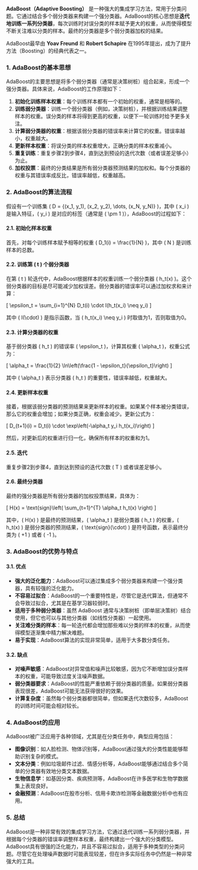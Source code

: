 **AdaBoost（Adaptive Boosting）** 是一种强大的集成学习方法，常用于分类问题。它通过结合多个弱分类器来构建一个强分类器。AdaBoost的核心思想是**迭代地训练一系列分类器**，每次训练时对误分类的样本赋予更大的权重，从而使得模型不断关注难以分类的样本。最终的分类器是多个弱分类器加权的结果。

AdaBoost最早由 **Yoav Freund** 和 **Robert Schapire** 在1995年提出，成为了提升方法（Boosting）的经典代表之一。

### 1. AdaBoost的基本思想

AdaBoost的主要思想是将多个弱分类器（通常是决策树桩）组合起来，形成一个强分类器。具体来说，AdaBoost的工作原理如下：

1. **初始化训练样本权重**：每个训练样本都有一个初始的权重，通常是相等的。
2. **训练弱分类器**：训练一个弱分类器（例如，决策树桩），并根据训练结果调整样本的权重。误分类的样本将得到更高的权重，以便下一轮训练时给予更多关注。
3. **计算弱分类器的权重**：根据该弱分类器的错误率来计算它的权重。错误率越小，权重越大。
4. **更新样本权重**：将误分类的样本权重增大，正确分类的样本权重减小。
5. **重复训练**：重复步骤2到步骤4，直到达到预设的迭代次数（或者误差足够小）为止。
6. **加权投票**：最终的分类结果是所有弱分类器预测结果的加权和。每个分类器的权重与其错误率成反比，错误率越低，权重越高。

### 2. AdaBoost的算法流程

假设有一个训练集 \( D = \{(x_1, y_1), (x_2, y_2), \dots, (x_N, y_N)\} \)，其中 \( x_i \) 是输入特征，\( y_i \) 是对应的标签（通常是 \( \pm 1 \)），AdaBoost的过程如下：

#### 2.1. 初始化样本权重
首先，对每个训练样本赋予相等的权重 \( D_1(i) = \frac{1}{N} \)，其中 \( N \) 是训练样本的总数。

#### 2.2. 训练第 \( t \) 个弱分类器
在第 \( t \) 轮迭代中，AdaBoost根据样本的权重训练一个弱分类器 \( h_t(x) \)。这个弱分类器的目标是尽可能减少加权误差。弱分类器的错误率可以通过加权求和来计算：

\[
\epsilon_t = \sum_{i=1}^{N} D_t(i) \cdot I(h_t(x_i) \neq y_i)
\]

其中 \( I(\cdot) \) 是指示函数，当 \( h_t(x_i) \neq y_i \) 时取值为1，否则取值为0。

#### 2.3. 计算分类器的权重
基于弱分类器 \( h_t \) 的错误率 \( \epsilon_t \)，计算其权重 \( \alpha_t \)，权重公式为：

\[
\alpha_t = \frac{1}{2} \ln\left(\frac{1 - \epsilon_t}{\epsilon_t}\right)
\]

其中 \( \alpha_t \) 表示分类器 \( h_t \) 的重要性，错误率越低，权重越大。

#### 2.4. 更新样本权重
接着，根据该弱分类器的预测结果来更新样本的权重。如果某个样本被分类错误，那么它的权重会增加；如果分类正确，权重会减少。更新公式为：

\[
D_{t+1}(i) = D_t(i) \cdot \exp\left(-\alpha_t y_i h_t(x_i)\right)
\]

然后，对更新后的权重进行归一化，确保所有样本的权重和为1。

#### 2.5. 迭代
重复步骤2到步骤4，直到达到预设的迭代次数 \( T \) 或者误差足够小。

#### 2.6. 最终分类器
最终的强分类器是所有弱分类器的加权投票结果，具体为：

\[
H(x) = \text{sign}\left( \sum_{t=1}^{T} \alpha_t h_t(x) \right)
\]

其中，\( H(x) \) 是最终的预测结果，\( \alpha_t \) 是弱分类器 \( h_t \) 的权重，\( h_t(x) \) 是弱分类器的预测结果，\( \text{sign}(\cdot) \) 是符号函数，表示最终分类为 \( +1 \) 或者 \( -1 \)。

### 3. AdaBoost的优势与特点

#### 3.1. 优点
- **强大的泛化能力**：AdaBoost可以通过集成多个弱分类器来构建一个强分类器，具有较强的泛化能力。
- **不容易过拟合**：AdaBoost的一个重要特性是，尽管它是迭代算法，但通常不会导致过拟合，尤其是在基学习器较弱时。
- **适用于多种弱分类器**：虽然 AdaBoost 通常与决策树桩（即单层决策树）结合使用，但它也可以与其他分类器（如线性分类器）一起使用。
- **关注难分类的样本**：每一轮迭代都会增加那些难以分类的样本的权重，从而使得模型逐渐集中精力解决难题。
- **易于实现**：AdaBoost算法的实现非常简单，适用于大多数分类任务。

#### 3.2. 缺点
- **对噪声敏感**：AdaBoost对异常值和噪声比较敏感，因为它不断增加误分类样本的权重，可能导致过度关注噪声数据。
- **弱分类器要求**：AdaBoost的性能严重依赖于弱分类器的质量。如果弱分类器表现很差，AdaBoost可能无法获得很好的效果。
- **计算复杂度**：虽然每个弱分类器都很简单，但如果迭代次数较多，AdaBoost的训练时间可能会相对较长。

### 4. AdaBoost的应用

AdaBoost被广泛应用于各种领域，尤其是在分类任务中，典型应用包括：

- **图像识别**：如人脸检测、物体识别等，AdaBoost通过强大的分类性能能够帮助识别复杂的模式。
- **文本分类**：例如垃圾邮件过滤、情感分析等，AdaBoost能够通过结合多个简单的分类器有效地分类文本数据。
- **生物信息学**：如基因分类、疾病预测等，AdaBoost在许多医学和生物学数据集上表现良好。
- **金融预测**：AdaBoost在股市分析、信用卡欺诈检测等金融数据分析中也有应用。

### 5. 总结

AdaBoost是一种非常有效的集成学习方法，它通过迭代训练一系列弱分类器，并根据每个分类器的错误率调整样本权重，最终构建出一个强大的分类模型。AdaBoost具有很强的泛化能力，并且不容易过拟合，适用于多种类型的分类问题。尽管它在处理噪声数据时可能表现较差，但在许多实际任务中仍然是一种非常强大的工具。

